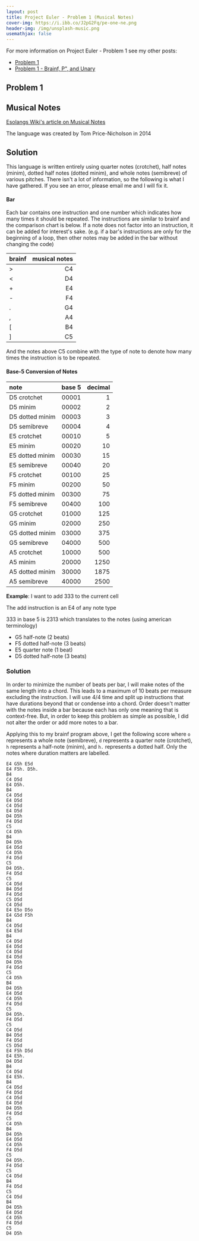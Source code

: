 ```yaml
---
layout: post
title: Project Euler - Problem 1 (Musical Notes)
cover-img: https://i.ibb.co/J2pG2Fq/pe-one-ne.png
header-img: /img/unsplash-music.png
usemathjax: false
---
```


For more information on Project Euler - Problem 1 see my other posts:
- [Problem 1](https://kgerot.github.io/2020/12/23/Project-Euler-1/)
- [Problem 1 - Brainf, P\", and Unary](https://kgerot.github.io/2020/12/24/Project-Euler-Esoteric-1/)

## Problem 1

## Musical Notes
[Esolangs Wiki's article on Musical Notes](https://esolangs.org/wiki/Musical_notes)

The language was created by Tom Price-Nicholson in 2014

## Solution

This language is written entirely using quarter notes (crotchet), half notes (minim), dotted
half notes (dotted minim), and whole notes (semibreve) of various pitches. There isn't a lot of
information, so the following is what I have gathered. If you see an error, please email me and
I will fix it.

#### Bar

Each bar contains one instruction and one number which indicates how many times it should be
repeated. The instructions are similar to brainf and the comparison chart is below. If a note
does not factor into an instruction, it can be added for interest's sake. (e.g. if a bar's instructions
are only for the beginning of a loop, then other notes may be added in the bar without changing the code)

| brainf | musical notes |
| :----- | -----: |
| >  | C4 |
| <  | D4 |
| +  | E4 |
| -  | F4 |
| .  | G4 |
| ,  | A4 |
| \[ | B4 |
| \] | C5 |


And the notes above C5 combine with the type of note to denote how many times the instruction is to
be repeated. 


#### Base-5 Conversion of Notes
| note | base 5 | decimal | 
| :--- | :----: | ------: |
| D5 crotchet | 00001 | 1 | 
| D5 minim    | 00002 | 2 | 
| D5 dotted minim  | 00003 | 3 |
| D5 semibreve | 00004 | 4 | 
| E5 crotchet | 00010 | 5 | 
| E5 minim    | 00020 | 10 | 
| E5 dotted minim  | 00030 | 15 | 
| E5 semibreve | 00040 | 20 | 
| F5 crotchet | 00100 | 25 |
| F5 minim    | 00200 | 50 |
| F5 dotted minim  | 00300 | 75 |
| F5 semibreve | 00400 | 100 | 
| G5 crotchet | 01000 | 125 |
| G5 minim | 02000 | 250 |
| G5 dotted minim | 03000 | 375 |
| G5 semibreve | 04000 | 500 |
| A5 crotchet | 10000 | 500 |
| A5 minim | 20000 | 1250 |
| A5 dotted minim | 30000 | 1875 |
| A5 semibreve | 40000 | 2500 |


**Example**: I want to add 333 to the current cell

The add instruction is an E4 of any note type

333 in base 5 is 2313 which translates to the notes (using american terminology)

- G5 half-note (2 beats)
- F5 dotted half-note (3 beats)
- E5 quarter note (1 beat)
- D5 dotted half-note (3 beats)

### Solution

In order to minimize the number of beats per bar, I will make notes of the same length into a chord.
This leads to a maximum of 10 beats per measure excluding the instruction. I will use 4/4 time and
split up instructions that have durations beyond that or condense into a chord. Order doesn't matter
with the notes inside a bar because each has only one meaning that is context-free. But, in order to
keep this problem as simple as possible, I did not alter the order or add more notes to a bar.

Applying this to my brainf program above, I get the following score where `o` represents a
whole note (semibreve), `d` represents a quarter note (crotchet), `h` represents a half-note (minim),
and `h.` represents a dotted half. Only the notes where duration matters are labelled.

```
E4 G5h E5d
E4 F5h. D5h.
B4
C4 D5d
E4 D5h.
B4
C4 D5d
E4 D5d
C4 D5d
E4 D5d
D4 D5h
F4 D5d
C5
C4 D5h
B4
D4 D5h
E4 D5d
C4 D5h
F4 D5d
C5
D4 D5h.
F4 D5d
C5
C4 D5d
B4 D5d
F4 D5d
C5 D5d
C4 D5d
E4 E5o D5o
E4 G5d F5h
B4
C4 D5d
E4 E5d
B4
C4 D5d
E4 D5d
C4 D5d
E4 D5d
D4 D5h
F4 D5d
C5
C4 D5h
B4
D4 D5h
E4 D5d
C4 D5h
F4 D5d
C5
D4 D5h.
F4 D5d
C5
C4 D5d
B4 D5d
F4 D5d
C5 D5d
E4 F5h D5d
E4 E5h.
D4 D5d
B4
C4 D5d
E4 E5h.
B4
C4 D5d
F4 D5d
C4 D5d
E4 D5d
D4 D5h
F4 D5d
C5
C4 D5h
B4
D4 D5h
E4 D5d
C4 D5h
F4 D5d
C5
D4 D5h.
F4 D5d
C5
C4 D5d
B4
F4 D5d
C5
C4 D5d
B4
D4 D5h
E4 D5d
C4 D5h
F4 D5d
C5
D4 D5h
```
